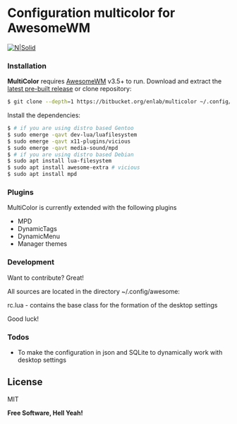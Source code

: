 # Configuration multicolor for AwesomeWM

[![N|Solid](https://cldup.com/dTxpPi9lDf.thumb.png)](https://nodesource.com/products/nsolid)

### Installation

**MultiColor** requires [AwesomeWM](https://awesomewm.org/) v3.5+ to run.
Download and extract the [latest pre-built release](https://bitbucket.org/enlab/multicolor/get/master.tar.gz) or clone repository:
```sh
$ git clone --depth=1 https://bitbucket.org/enlab/multicolor ~/.config/awesome
```
Install the dependencies:

```sh
$ # if you are using distro based Gentoo
$ sudo emerge -qavt dev-lua/luafilesystem 
$ sudo emerge -qavt x11-plugins/vicious
$ sudo emerge -qavt media-sound/mpd
$ # if you are using distro based Debian
$ sudo apt install lua-filesystem
$ sudo apt install awesome-extra # vicious
$ sudo apt install mpd
```

### Plugins

MultiColor is currently extended with the following plugins

* MPD
* DynamicTags
* DynamicMenu
* Manager themes

### Development

Want to contribute? Great!

All sources are located in the directory ~/.config/awesome:

rc.lua  - contains the base class for the formation of the desktop settings

Good luck!

### Todos
* To make the configuration in json and SQLite to dynamically work with desktop settings


License
----

MIT


**Free Software, Hell Yeah!**
